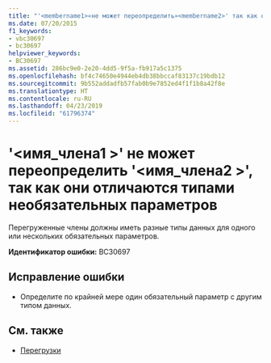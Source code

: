 ```yaml
---
title: "'<membername1>«не может переопределить»<membername2>' так как они отличаются типами необязательных параметров"
ms.date: 07/20/2015
f1_keywords:
- vbc30697
- bc30697
helpviewer_keywords:
- BC30697
ms.assetid: 286bc9e0-2e20-4dd5-9f5a-fb917a5c1375
ms.openlocfilehash: bf4c74650e4944eb4db38bbccaf83137c19bdb12
ms.sourcegitcommit: 9b552addadfb57fab0b9e7852ed4f1f1b8a42f8e
ms.translationtype: HT
ms.contentlocale: ru-RU
ms.lasthandoff: 04/23/2019
ms.locfileid: "61796374"
---
```

# <a name="membername1-cannot-override-membername2-because-they-differ-by-the-types-of-optional-parameters"></a>'\<имя_члена1 >' не может переопределить '\<имя_члена2 >', так как они отличаются типами необязательных параметров
Перегруженные члены должны иметь разные типы данных для одного или нескольких обязательных параметров.  
  
 **Идентификатор ошибки:** BC30697  
  
## <a name="to-correct-this-error"></a>Исправление ошибки  
  
- Определите по крайней мере один обязательный параметр с другим типом данных.  
  
## <a name="see-also"></a>См. также

- [Перегрузки](../../visual-basic/language-reference/modifiers/overloads.md)
